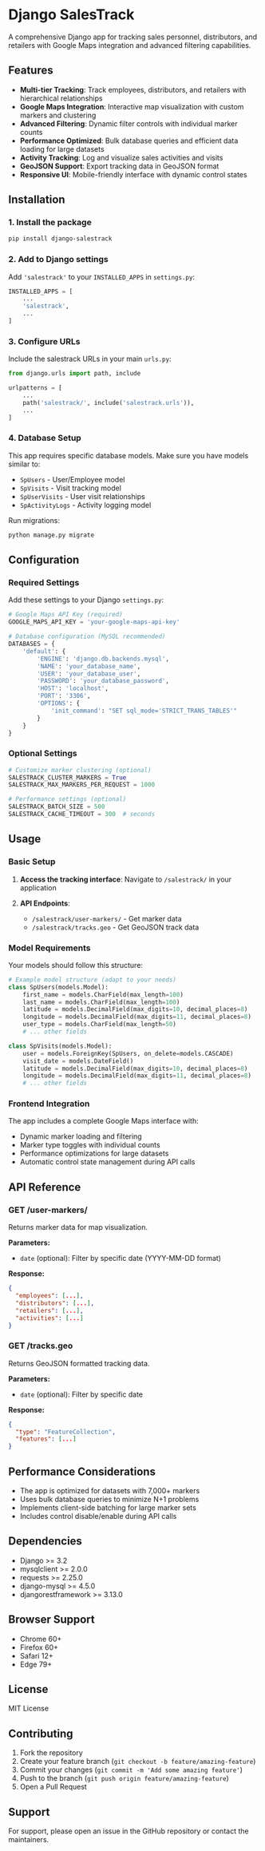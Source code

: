 # Django SalesTrack

A comprehensive Django app for tracking sales personnel, distributors, and retailers with Google Maps integration and advanced filtering capabilities.

## Features

- **Multi-tier Tracking**: Track employees, distributors, and retailers with hierarchical relationships
- **Google Maps Integration**: Interactive map visualization with custom markers and clustering
- **Advanced Filtering**: Dynamic filter controls with individual marker counts
- **Performance Optimized**: Bulk database queries and efficient data loading for large datasets
- **Activity Tracking**: Log and visualize sales activities and visits
- **GeoJSON Support**: Export tracking data in GeoJSON format
- **Responsive UI**: Mobile-friendly interface with dynamic control states

## Installation

### 1. Install the package

```bash
pip install django-salestrack
```

### 2. Add to Django settings

Add `'salestrack'` to your `INSTALLED_APPS` in `settings.py`:

```python
INSTALLED_APPS = [
    ...
    'salestrack',
    ...
]
```

### 3. Configure URLs

Include the salestrack URLs in your main `urls.py`:

```python
from django.urls import path, include

urlpatterns = [
    ...
    path('salestrack/', include('salestrack.urls')),
    ...
]
```

### 4. Database Setup

This app requires specific database models. Make sure you have models similar to:

- `SpUsers` - User/Employee model
- `SpVisits` - Visit tracking model
- `SpUserVisits` - User visit relationships
- `SpActivityLogs` - Activity logging model

Run migrations:

```bash
python manage.py migrate
```

## Configuration

### Required Settings

Add these settings to your Django `settings.py`:

```python
# Google Maps API Key (required)
GOOGLE_MAPS_API_KEY = 'your-google-maps-api-key'

# Database configuration (MySQL recommended)
DATABASES = {
    'default': {
        'ENGINE': 'django.db.backends.mysql',
        'NAME': 'your_database_name',
        'USER': 'your_database_user',
        'PASSWORD': 'your_database_password',
        'HOST': 'localhost',
        'PORT': '3306',
        'OPTIONS': {
            'init_command': "SET sql_mode='STRICT_TRANS_TABLES'"
        }
    }
}
```

### Optional Settings

```python
# Customize marker clustering (optional)
SALESTRACK_CLUSTER_MARKERS = True
SALESTRACK_MAX_MARKERS_PER_REQUEST = 1000

# Performance settings (optional)
SALESTRACK_BATCH_SIZE = 500
SALESTRACK_CACHE_TIMEOUT = 300  # seconds
```

## Usage

### Basic Setup

1. **Access the tracking interface**:
   Navigate to `/salestrack/` in your application

2. **API Endpoints**:
   - `/salestrack/user-markers/` - Get marker data
   - `/salestrack/tracks.geo` - Get GeoJSON track data

### Model Requirements

Your models should follow this structure:

```python
# Example model structure (adapt to your needs)
class SpUsers(models.Model):
    first_name = models.CharField(max_length=100)
    last_name = models.CharField(max_length=100)
    latitude = models.DecimalField(max_digits=10, decimal_places=8)
    longitude = models.DecimalField(max_digits=11, decimal_places=8)
    user_type = models.CharField(max_length=50)
    # ... other fields

class SpVisits(models.Model):
    user = models.ForeignKey(SpUsers, on_delete=models.CASCADE)
    visit_date = models.DateField()
    latitude = models.DecimalField(max_digits=10, decimal_places=8)
    longitude = models.DecimalField(max_digits=11, decimal_places=8)
    # ... other fields
```

### Frontend Integration

The app includes a complete Google Maps interface with:

- Dynamic marker loading and filtering
- Marker type toggles with individual counts
- Performance optimizations for large datasets
- Automatic control state management during API calls

## API Reference

### GET /user-markers/

Returns marker data for map visualization.

**Parameters:**
- `date` (optional): Filter by specific date (YYYY-MM-DD format)

**Response:**
```json
{
  "employees": [...],
  "distributors": [...],
  "retailers": [...],
  "activities": [...]
}
```

### GET /tracks.geo

Returns GeoJSON formatted tracking data.

**Parameters:**
- `date` (optional): Filter by specific date

**Response:**
```json
{
  "type": "FeatureCollection",
  "features": [...]
}
```

## Performance Considerations

- The app is optimized for datasets with 7,000+ markers
- Uses bulk database queries to minimize N+1 problems
- Implements client-side batching for large marker sets
- Includes control disable/enable during API calls

## Dependencies

- Django >= 3.2
- mysqlclient >= 2.0.0
- requests >= 2.25.0
- django-mysql >= 4.5.0
- djangorestframework >= 3.13.0

## Browser Support

- Chrome 60+
- Firefox 60+
- Safari 12+
- Edge 79+

## License

MIT License

## Contributing

1. Fork the repository
2. Create your feature branch (`git checkout -b feature/amazing-feature`)
3. Commit your changes (`git commit -m 'Add some amazing feature'`)
4. Push to the branch (`git push origin feature/amazing-feature`)
5. Open a Pull Request

## Support

For support, please open an issue in the GitHub repository or contact the maintainers.